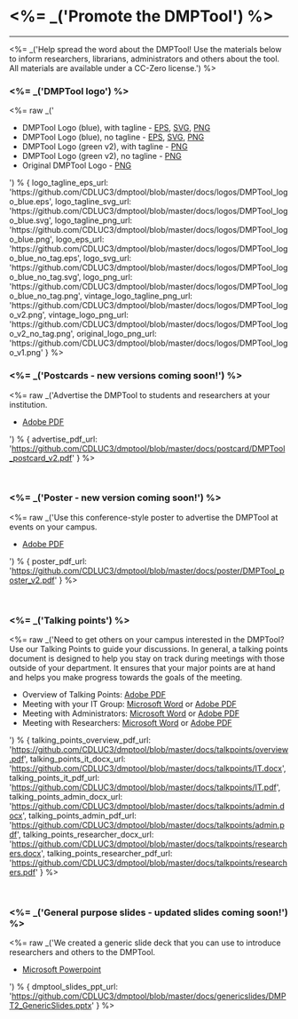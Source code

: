 <h1><%= _('Promote the DMPTool') %></h1>
<hr>

<%= _('Help spread the word about the DMPTool! Use the materials below to inform researchers, librarians, administrators and others about the tool. All materials are available under a CC-Zero license.') %>
<br>


<h3><%= _('DMPTool logo') %></h3>
<%= raw _('<ul><li>DMPTool Logo (blue), with tagline - <a href="%{logo_tagline_eps_url}">EPS</a>, <a href="%{logo_tagline_svg_url}">SVG</a>, <a href="%{logo_tagline_png_url}">PNG</a></li><li>DMPTool Logo (blue), no tagline - <a href="%{logo_eps_url}">EPS</a>, <a href="%{logo_svg_url}">SVG</a>, <a href="%{logo_png_url}">PNG</a></li><li>DMPTool Logo (green v2), with tagline - <a href="%{vintage_logo_tagline_png_url}">PNG</a></li><li>DMPTool Logo (green v2), no tagline - <a href="%{vintage_logo_png_url}">PNG</a></li><li>Original DMPTool Logo - <a href="%{original_logo_png_url}">PNG</a></li></ul>') % { logo_tagline_eps_url: 'https://github.com/CDLUC3/dmptool/blob/master/docs/logos/DMPTool_logo_blue.eps', logo_tagline_svg_url: 'https://github.com/CDLUC3/dmptool/blob/master/docs/logos/DMPTool_logo_blue.svg', logo_tagline_png_url: 'https://github.com/CDLUC3/dmptool/blob/master/docs/logos/DMPTool_logo_blue.png', logo_eps_url: 'https://github.com/CDLUC3/dmptool/blob/master/docs/logos/DMPTool_logo_blue_no_tag.eps', logo_svg_url: 'https://github.com/CDLUC3/dmptool/blob/master/docs/logos/DMPTool_logo_blue_no_tag.svg', logo_png_url: 'https://github.com/CDLUC3/dmptool/blob/master/docs/logos/DMPTool_logo_blue_no_tag.png', vintage_logo_tagline_png_url: 'https://github.com/CDLUC3/dmptool/blob/master/docs/logos/DMPTool_logo_v2.png', vintage_logo_png_url: 'https://github.com/CDLUC3/dmptool/blob/master/docs/logos/DMPTool_logo_v2_no_tag.png', original_logo_png_url: 'https://github.com/CDLUC3/dmptool/blob/master/docs/logos/DMPTool_logo_v1.png' } %>
<br>

<h3><%= _('Postcards - new versions coming soon!') %></h3>

<%= raw _('Advertise the DMPTool to students and researchers at your institution.<ul><li><a href="%{advertise_pdf_url}">Adobe PDF</a></li></ul>') % { advertise_pdf_url: 'https://github.com/CDLUC3/dmptool/blob/master/docs/postcard/DMPTool_postcard_v2.pdf' } %>
  
<br>

<h3><%= _('Poster - new version coming soon!') %></h3>

<%= raw _('Use this conference-style poster to advertise the DMPTool at events on your campus.<ul><li><a href="%{poster_pdf_url}">Adobe PDF</a></li></ul>') % { poster_pdf_url: 'https://github.com/CDLUC3/dmptool/blob/master/docs/poster/DMPTool_poster_v2.pdf' } %>

<br>

<h3><%= _('Talking points') %></h3>

<%= raw _('Need to get others on your campus interested in the DMPTool? Use our Talking Points to guide your discussions. In general, a talking points document is designed to help you stay on track during meetings with those outside of your department. It ensures that your major points are at hand and helps you make progress towards the goals of the meeting.<ul><li>Overview of Talking Points: <a href="%{talking_points_overview_pdf_url}">Adobe PDF</a></li><li>Meeting with your IT Group: <a href="%{talking_points_it_docx_url}">Microsoft Word</a> or <a href="%{talking_points_it_pdf_url}">Adobe PDF</a></li><li>Meeting with Administrators: <a href="%{talking_points_admin_docx_url}">Microsoft Word</a> or <a href="%{talking_points_admin_pdf_url}">Adobe PDF</a></li><li>Meeting with Researchers: <a href="%{talking_points_researcher_docx_url}">Microsoft Word</a> or <a href="%{talking_points_researcher_pdf_url}">Adobe PDF</a> </li></ul>') % { talking_points_overview_pdf_url: 'https://github.com/CDLUC3/dmptool/blob/master/docs/talkpoints/overview.pdf', talking_points_it_docx_url: 'https://github.com/CDLUC3/dmptool/blob/master/docs/talkpoints/IT.docx', talking_points_it_pdf_url: 'https://github.com/CDLUC3/dmptool/blob/master/docs/talkpoints/IT.pdf', talking_points_admin_docx_url: 'https://github.com/CDLUC3/dmptool/blob/master/docs/talkpoints/admin.docx', talking_points_admin_pdf_url: 'https://github.com/CDLUC3/dmptool/blob/master/docs/talkpoints/admin.pdf', talking_points_researcher_docx_url: 'https://github.com/CDLUC3/dmptool/blob/master/docs/talkpoints/researchers.docx', talking_points_researcher_pdf_url: 'https://github.com/CDLUC3/dmptool/blob/master/docs/talkpoints/researchers.pdf' } %>

<br>
<h3><%= _('General purpose slides - updated slides coming soon!') %></h3>

<%= raw _('We created a generic slide deck that you can use to introduce researchers and others to the DMPTool.<ul><li><a href="%{dmptool_slides_ppt_url}">Microsoft Powerpoint</a> </li></ul>') % { dmptool_slides_ppt_url: 'https://github.com/CDLUC3/dmptool/blob/master/docs/genericslides/DMPT2_GenericSlides.pptx' } %>

